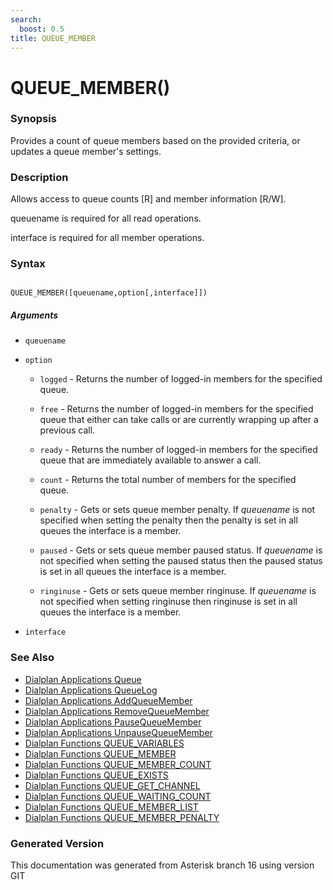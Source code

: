 ```yaml
---
search:
  boost: 0.5
title: QUEUE_MEMBER
---
```


# QUEUE_MEMBER()

### Synopsis

Provides a count of queue members based on the provided criteria, or updates a queue member's settings.

### Description

Allows access to queue counts \[R\] and member information \[R/W\].<br>

queuename is required for all read operations.<br>

interface is required for all member operations.<br>


### Syntax


```

QUEUE_MEMBER([queuename,option[,interface]])
```
##### Arguments


* `queuename`

* `option`

    * `logged` - Returns the number of logged-in members for the specified queue.<br>

    * `free` - Returns the number of logged-in members for the specified queue that either can take calls or are currently wrapping up after a previous call.<br>

    * `ready` - Returns the number of logged-in members for the specified queue that are immediately available to answer a call.<br>

    * `count` - Returns the total number of members for the specified queue.<br>

    * `penalty` - Gets or sets queue member penalty. If _queuename_ is not specified when setting the penalty then the penalty is set in all queues the interface is a member.<br>

    * `paused` - Gets or sets queue member paused status. If _queuename_ is not specified when setting the paused status then the paused status is set in all queues the interface is a member.<br>

    * `ringinuse` - Gets or sets queue member ringinuse. If _queuename_ is not specified when setting ringinuse then ringinuse is set in all queues the interface is a member.<br>

* `interface`

### See Also

* [Dialplan Applications Queue](/Asterisk_16_Documentation/API_Documentation/Dialplan_Applications/Queue)
* [Dialplan Applications QueueLog](/Asterisk_16_Documentation/API_Documentation/Dialplan_Applications/QueueLog)
* [Dialplan Applications AddQueueMember](/Asterisk_16_Documentation/API_Documentation/Dialplan_Applications/AddQueueMember)
* [Dialplan Applications RemoveQueueMember](/Asterisk_16_Documentation/API_Documentation/Dialplan_Applications/RemoveQueueMember)
* [Dialplan Applications PauseQueueMember](/Asterisk_16_Documentation/API_Documentation/Dialplan_Applications/PauseQueueMember)
* [Dialplan Applications UnpauseQueueMember](/Asterisk_16_Documentation/API_Documentation/Dialplan_Applications/UnpauseQueueMember)
* [Dialplan Functions QUEUE_VARIABLES](/Asterisk_16_Documentation/API_Documentation/Dialplan_Functions/QUEUE_VARIABLES)
* [Dialplan Functions QUEUE_MEMBER](/Asterisk_16_Documentation/API_Documentation/Dialplan_Functions/QUEUE_MEMBER)
* [Dialplan Functions QUEUE_MEMBER_COUNT](/Asterisk_16_Documentation/API_Documentation/Dialplan_Functions/QUEUE_MEMBER_COUNT)
* [Dialplan Functions QUEUE_EXISTS](/Asterisk_16_Documentation/API_Documentation/Dialplan_Functions/QUEUE_EXISTS)
* [Dialplan Functions QUEUE_GET_CHANNEL](/Asterisk_16_Documentation/API_Documentation/Dialplan_Functions/QUEUE_GET_CHANNEL)
* [Dialplan Functions QUEUE_WAITING_COUNT](/Asterisk_16_Documentation/API_Documentation/Dialplan_Functions/QUEUE_WAITING_COUNT)
* [Dialplan Functions QUEUE_MEMBER_LIST](/Asterisk_16_Documentation/API_Documentation/Dialplan_Functions/QUEUE_MEMBER_LIST)
* [Dialplan Functions QUEUE_MEMBER_PENALTY](/Asterisk_16_Documentation/API_Documentation/Dialplan_Functions/QUEUE_MEMBER_PENALTY)


### Generated Version

This documentation was generated from Asterisk branch 16 using version GIT 